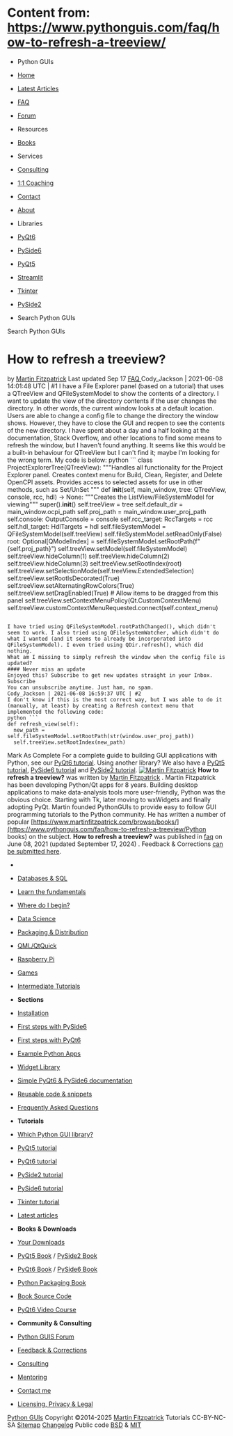 # Content from: https://www.pythonguis.com/faq/how-to-refresh-a-treeview/

[](https://www.pythonguis.com/faq/how-to-refresh-a-treeview/#menu)
  * Python GUIs
  * [Home](https://www.pythonguis.com/)
  * [Latest Articles](https://www.pythonguis.com/latest/)
  * [FAQ](https://www.pythonguis.com/faq/)
  * [Forum ](https://forum.pythonguis.com/)
  * Resources
  * [Books](https://www.pythonguis.com/books/)
  * Services
  * [Consulting](https://www.pythonguis.com/hire/)
  * [1:1 Coaching](https://www.pythonguis.com/live/)
  * [Contact](https://www.pythonguis.com/contact/)
  * [About](https://www.pythonguis.com/about/)
  * Libraries
  * [PyQt6](https://www.pythonguis.com/pyqt6/)
  * [PySide6](https://www.pythonguis.com/pyside6/)
  * [PyQt5](https://www.pythonguis.com/pyqt5/)
  * [Streamlit](https://www.pythonguis.com/streamlit/)
  * [Tkinter](https://www.pythonguis.com/tkinter/)
  * [PySide2](https://www.pythonguis.com/pyside2/)


  * Search Python GUIs


[](https://www.pythonguis.com "Python GUIs")
Search Python GUIs
# How to refresh a treeview?
by [Martin Fitzpatrick](https://www.pythonguis.com/authors/martin-fitzpatrick/) Last updated Sep 17 [ FAQ ](https://www.pythonguis.com/faq/)
Cody_Jackson | 2021-06-08 14:01:48 UTC | #1
I have a File Explorer panel (based on a tutorial) that uses a QTreeView and QFileSystemModel to show the contents of a directory. I want to update the view of the directory contents if the user changes the directory.
In other words, the current window looks at a default location. Users are able to change a config file to change the directory the window shows. However, they have to close the GUI and reopen to see the contents of the new directory.
I have spent about a day and a half looking at the documentation, Stack Overflow, and other locations to find some means to refresh the window, but I haven't found anything. It seems like this would be a built-in behaviour for QTreeView but I can't find it; maybe I'm looking for the wrong term. 
My code is below:
python ```
class ProjectExplorerTree(QTreeView):
  """Handles all functionality for the Project Explorer panel.
  Creates context menu for Build, Clean, Register, and Delete OpenCPI assets.
  Provides access to selected assets for use in other methods, such as Set/UnSet
  """
  def __init__(self, main_window, tree: QTreeView, console, rcc, hdl) -> None:
    """Creates the ListView/FileSystemModel for viewing"""
    super().__init__()
    self.treeView = tree
    self.default_dir = main_window.ocpi_path
    self.proj_path = main_window.user_proj_path
    self.console: OutputConsole = console
    self.rcc_target: RccTargets = rcc
    self.hdl_target: HdlTargets = hdl
    self.fileSystemModel = QFileSystemModel(self.treeView)
    self.fileSystemModel.setReadOnly(False)
    root: Optional[QModelIndex] = self.fileSystemModel.setRootPath(f"{self.proj_path}")
    self.treeView.setModel(self.fileSystemModel)
    self.treeView.hideColumn(1)
    self.treeView.hideColumn(2)
    self.treeView.hideColumn(3)
    self.treeView.setRootIndex(root)
    self.treeView.setSelectionMode(self.treeView.ExtendedSelection)
    self.treeView.setRootIsDecorated(True)
    self.treeView.setAlternatingRowColors(True)
    self.treeView.setDragEnabled(True) # Allow items to be dragged from this panel
    self.treeView.setContextMenuPolicy(Qt.CustomContextMenu)
    self.treeView.customContextMenuRequested.connect(self.context_menu)

```

I have tried using QFileSystemModel.rootPathChanged(), which didn't seem to work. I also tried using QFileSystemWatcher, which didn't do what I wanted (and it seems to already be incorporated into QFileSystemModel). I even tried using QDir.refresh(), which did nothing.
What am I missing to simply refresh the window when the config file is updated?
#### Never miss an update
Enjoyed this? Subscribe to get new updates straight in your Inbox.
Subscribe 
You can unsubscribe anytime. Just ham, no spam.
Cody_Jackson | 2021-06-08 16:59:37 UTC | #2
I don't know if this is the most correct way, but I was able to do it (manually, at least) by creating a Refresh context menu that implemented the following code:
python ```
def refresh_view(self):
  new_path = self.fileSystemModel.setRootPath(str(window.user_proj_path))
  self.treeView.setRootIndex(new_path)

```

Mark As Complete 
For a complete guide to building GUI applications with Python, see our [PyQt6 tutorial](https://www.pythonguis.com/pyqt6-tutorial/). Using another library? We also have a [PyQt5 tutorial](https://www.pythonguis.com/pyqt5-tutorial/), [PySide6 tutorial](https://www.pythonguis.com/pyside6-tutorial/) and [PySide2 tutorial](https://www.pythonguis.com/pyside2-tutorial/).
[![Martin Fitzpatrick](https://www.pythonguis.com/static/theme/images/authors/martin-fitzpatrick.jpg)](https://www.pythonguis.com/authors/martin-fitzpatrick/)
**How to refresh a treeview?** was written by [Martin Fitzpatrick](https://www.pythonguis.com/authors/martin-fitzpatrick/) . 
Martin Fitzpatrick has been developing Python/Qt apps for 8 years. Building desktop applications to make data-analysis tools more user-friendly, Python was the obvious choice. Starting with Tk, later moving to wxWidgets and finally adopting PyQt. Martin founded PythonGUIs to provide easy to follow GUI programming tutorials to the Python community. He has written a number of popular [https://www.martinfitzpatrick.com/browse/books/](https://www.pythonguis.com/faq/how-to-refresh-a-treeview/Python books) on the subject. 
**How to refresh a treeview?** was published in [faq](https://www.pythonguis.com/faq/) on June 08, 2021 (updated September 17, 2024) . Feedback & Corrections [can be submitted here](https://tally.so/r/wbvxNE). 
  * [](https://www.pythonguis.com/ "Python GUIs")
  * [Databases & SQL](https://www.pythonguis.com/topics/databases/)
  * [Learn the fundamentals](https://www.pythonguis.com/topics/foundation/)
  * [Where do I begin?](https://www.pythonguis.com/topics/getting-started/)
  * [Data Science](https://www.pythonguis.com/topics/data-science/)
  * [Packaging & Distribution](https://www.pythonguis.com/topics/packaging/)
  * [QML/QtQuick](https://www.pythonguis.com/topics/qml/)
  * [Raspberry Pi](https://www.pythonguis.com/topics/raspberry-pi/)
  * [Games](https://www.pythonguis.com/topics/games/)
  * [Intermediate Tutorials](https://www.pythonguis.com/topics/intermediate/)


  * **Sections**
  * [Installation](https://www.pythonguis.com/installation/)
  * [First steps with PySide6](https://www.pythonguis.com/tutorials/pyside6-creating-your-first-window/)
  * [First steps with PyQt6](https://www.pythonguis.com/tutorials/pyqt6-creating-your-first-window/)
  * [Example Python Apps](https://www.pythonguis.com/examples/)
  * [Widget Library](https://www.pythonguis.com/widgets/)
  * [Simple PyQt6 & PySide6 documentation](https://www.pythonguis.com/docs/)
  * [Reusable code & snippets](https://www.pythonguis.com/code/)
  * [Frequently Asked Questions](https://www.pythonguis.com/faq/)


  * **Tutorials**
  * [Which Python GUI library?](https://www.pythonguis.com/faq/which-python-gui-library/)
  * [PyQt5 tutorial](https://www.pythonguis.com/pyqt5-tutorial/)
  * [PyQt6 tutorial](https://www.pythonguis.com/pyqt6-tutorial/)
  * [PySide2 tutorial](https://www.pythonguis.com/pyside2-tutorial/)
  * [PySide6 tutorial](https://www.pythonguis.com/pyside6-tutorial/)
  * [Tkinter tutorial](https://www.pythonguis.com/tkinter-tutorial/)
  * [Latest articles](https://www.pythonguis.com/blog/)


  * **Books & Downloads**
  * [ Your Downloads](https://www.martinfitzpatrick.com/library/)
  * [PyQt5 Book](https://www.pythonguis.com/pyqt5-book/) / [PySide2 Book](https://www.pythonguis.com/pyside2-book/)
  * [PyQt6 Book](https://www.pythonguis.com/pyqt6-book/) / [PySide6 Book](https://www.pythonguis.com/pyside6-book/)
  * [Python Packaging Book](https://www.pythonguis.com/packaging-book/)
  * [ Book Source Code](https://www.pythonguis.com/books/downloads/)
  * [ PyQt6 Video Course](https://www.martinfitzpatrick.com/pyqt6-crash-course/)


  * **Community & Consulting**
  * [ Python GUIS Forum ](https://forum.pythonguis.com/)
  * [ Feedback & Corrections](https://tally.so/r/wbvxNE)
  * [Consulting](https://www.pythonguis.com/hire/)
  * [Mentoring](https://www.pythonguis.com/live/)
  * [Contact me](https://www.martinfitzpatrick.com/contact)
  * [Licensing, Privacy & Legal](https://www.martinfitzpatrick.com/legal)


[](https://twitter.com/pythonguis) [](https://github.com/pythonguis) [](https://www.facebook.com/pythonguis) [](https://www.youtube.com/channel/UCMW4KwSlygaDef0tgqPjbRQ) [](https://www.linkedin.com/company/pythonguis/)
[Python GUIs](https://www.pythonguis.com/) Copyright ©2014-2025 [ Martin Fitzpatrick](https://www.martinfitzpatrick.com)
Tutorials CC-BY-NC-SA [Sitemap](https://www.pythonguis.com/sitemap/) [Changelog](https://www.pythonguis.com/changelog/) Public code [BSD](https://opensource.org/licenses/BSD-2-Clause) & [MIT](https://opensource.org/licenses/MIT)
